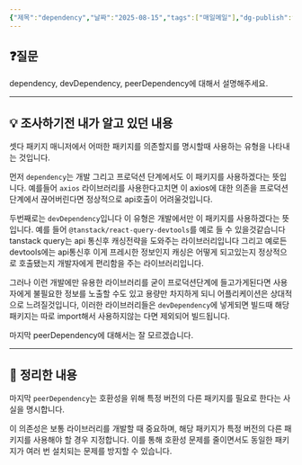 ```yaml
---
{"제목":"dependency","날짜":"2025-08-15","tags":["매일메일"],"dg-publish":true,"permalink":"/매일메일/25년8월/dependency/","dgPassFrontmatter":true,"created":"2025-08-15T16:08:14.461+09:00","updated":"2025-08-21T17:33:37.427+09:00"}
---
```


## ❓질문

dependency, devDependency, peerDependency에 대해서 설명해주세요.

---
## 💡 조사하기전 내가 알고 있던 내용

셋다 패키지 매니저에서 어떠한 패키지를 의존할지를 명시할때 사용하는 유형을 나타내는 것입니다.

먼저 `dependency`는 개발 그리고 프로덕션 단계에서도 이 패키지를 사용하겠다는 뜻입니다. 예를들어 `axios` 라이브러리를 사용한다고치면 이 axios에 대한 의존을 프로덕션단계에서 끊어버린다면 정상적으로 api호출이 어려울것입니다.

두번째로는 `devDependency`입니다 이 유형은 개발에서만 이 패키지를 사용하겠다는 뜻입니다. 예를 들어 `@tanstack/react-query-devtools`를 예로 들 수 있을것같습니다 tanstack query는 api 통신후 캐싱전략을 도와주는 라이브러리입니다 그리고 예로든 devtools에는 api통신후 이게 프레시한 정보인지 캐싱은 어떻게 되고있는지 정상적으로 호출됐는지 개발자에게 편리함을 주는 라이브러리입니다.

그러나 이런 개발에만 유용한 라이브러리를 굳이 프로덕션단계에 들고가게된다면 사용자에게 불필요한 정보를 노출할 수도 있고 용량만 차지하게 되니 어플리케이션은 상대적으로 느려질것입니다, 이러한 라이브러리들은 `devDependency`에 넣게되면 빌드때 해당 패키지는 따로 import해서 사용하지않는 다면 제외되어 빌드됩니다.

마지막 peerDependency에 대해서는 잘 모르겠습니다.

---
## 🏫 정리한 내용

마지막 `peerDependency`는 호환성을 위해 특정 버전의 다른 패키지를 필요로 한다는 사실을 명시합니다.

이 의존성은 보통 라이브러리를 개발할 때 중요하며, 해당 패키지가 특정 버전의 다른 패키지를 사용해야 할 경우 지정합니다. 이를 통해 호환성 문제를 줄이면서도 동일한 패키지가 여러 번 설치되는 문제를 방지할 수 있습니다.